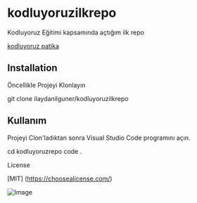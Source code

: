 # kodluyoruzilkrepo
Kodluyoruz Eğitimi kapsamında açtığım ilk repo

[kodluyoruz patika](https://app.patika.dev/)

## Installation

Öncellikle Projeyi Klonlayın

git clone ilaydanilguner/kodluyoruzilkrepo

## Kullanım

Projeyi Clon'ladıktan sonra Visual Studio Code programını açın.

cd kodluyoruzrepo code .

License

[MIT] (https://choosealicense.com/)

![Image](https://i.pinimg.com/564x/9e/84/ff/9e84ff1c9b9c3d23b36626e30c4b1040.jpg)

